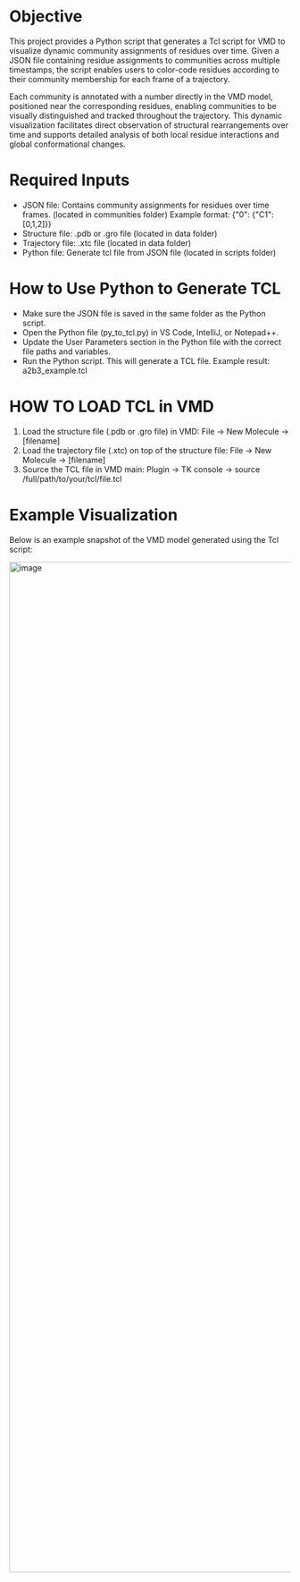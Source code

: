 # Objective
This project provides a Python script that generates a Tcl script for VMD to visualize dynamic community assignments of residues over time. Given a JSON file containing residue assignments to communities across multiple timestamps, the script enables users to color-code residues according to their community membership for each frame of a trajectory.

Each community is annotated with a number directly in the VMD model, positioned near the corresponding residues, enabling communities to be visually distinguished and tracked throughout the trajectory. This dynamic visualization facilitates direct observation of structural rearrangements over time and supports detailed analysis of both local residue interactions and global conformational changes.

# Required Inputs
- JSON file: Contains community assignments for residues over time frames. (located in communities folder)
  Example format: {"0": {"C1": [0,1,2]}} 
- Structure file: .pdb or .gro file (located in data folder)
- Trajectory file: .xtc file (located in data folder)
- Python file: Generate tcl file from JSON file (located in scripts folder)

# How to Use Python to Generate TCL
- Make sure the JSON file is saved in the same folder as the Python script.
- Open the Python file (py_to_tcl.py) in VS Code, IntelliJ, or Notepad++.
- Update the User Parameters section in the Python file with the correct file paths and variables.
- Run the Python script. This will generate a TCL file. Example result: a2b3_example.tcl

# HOW TO LOAD TCL in VMD
1. Load the structure file (.pdb or .gro file) in VMD: File -> New Molecule -> [filename]
2. Load the trajectory file (.xtc) on top of the structure file: File -> New Molecule -> [filename]
3. Source the TCL file in VMD main: Plugin -> TK console -> source /full/path/to/your/tcl/file.tcl

# Example Visualization
Below is an example snapshot of the VMD model generated using the Tcl script:

<img width="2800" height="1808" alt="image" src="https://github.com/user-attachments/assets/0db4b392-546e-4738-8e73-6443049e903d" />


